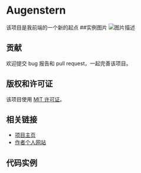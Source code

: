 # Augenstern

该项目是我前端的一个新的起点
##实例图片
![图片描述](https://tse3-mm.cn.bing.net/th/id/OIP-C.AAWaQawRUe1qfyoceRhPjAHaNK?pid=ImgDet&rs=1)

## 贡献

欢迎提交 bug 报告和 pull request，一起完善该项目。

## 版权和许可证

该项目使用 [MIT 许可证](./LICENSE)。

## 相关链接

- [项目主页](https://github.com/vagmr/Augenstern/)
- [作者个人网站](https://github.com/vagmr)

## 代码实例
<head>
    <meta charset="UTF-8">
    <meta http-equiv="X-UA-Compatible" content="IE=edge">
    <meta name="viewport" content="width=device-width, initial-scale=1.0">
    <title class="new">新的开始</title>
    <style>
        #new1 {
            font-style: italic;
            font-size: 20px;
            font-weight: 900;
            font-family: 'Segoe UI', Tahoma, Geneva, Verdana, sans-serif;
            color: green;
        }

        .new {
            font: italic 30px '黑体';
            color: brown;
        }
    </style>
</head>

<body>
    <h1>&nbsp;&nbsp;&nbsp;&nbsp;&nbsp;&nbsp;&nbsp;&nbsp;&nbsp;
        &nbsp;&nbsp;&nbsp;&nbsp;&nbsp;&nbsp;&nbsp;&nbsp;新的开始</h1>
    <a href="res/1.jpg"><ins><strong>
                <h4>下&nbsp;&gt;&lt;&nbsp;载</h4>
            </strong></ins></a><br />
    <a href="https://github.com/vagmr" target="_blank"><img src="res/1.jpg" title="第一张图片" width="500px" height="500px"
            alt="一张人物图片" /></a>
    <em>
        <a href="#作者主页" title="作者主页">
            <h3 class="new">vagmr</h3>
        </a>
    </em>
    <del>
        <a href="res/2.html">
            <p id="new1">一段新的旅程</p>
        </a>
    </del>
    <!-- 表格 -->
    <table border="1px" cellspacing="0" cellpadding="5px">
        <tr>
            <th>第一栏</th>
            <th>第二栏</th>
            <th>第三栏</th>
        </tr>
    
    </table>

</body>
 ## ========================
 <body id="v1">
    <h3 id="v2">青春不常在，抓紧谈恋爱</h3>
    <table cellpadding="1px">
        <tr>
            <td>性别</td>
            <td><input type="radio" name="opt1" />男
                <input type="radio" name="opt1" />女
            </td>
        </tr>
    <img align="center" width="300px" height="300px"
            src="https://ts1.cn.mm.bing.net/th/id/R-C.9bfd3c81badbdd861850bd214aa03794?rik=vU29Rq81pe42Ww&riu=http%3a%2f%2fimg.mm4000.com%2ffile%2f8%2fef%2f223f9a64d0.jpg&ehk=HbNtid2umY5dfcL9VvNqhkHSvwFcCX%2fNUhYXTMYc%2fV8%3d&risl=&pid=ImgRaw&r=0">
</body>
